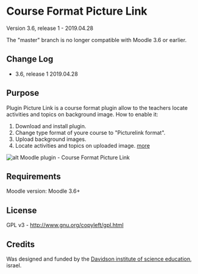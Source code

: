 Course Format Picture Link
============

Version 3.6, release 1 - 2019.04.28

The "master" branch is no longer compatible with Moodle 3.6 or earlier.

Change Log
----------
* 3.6, release 1    2019.04.28

Purpose
-------

Plugin Picture Link is a course format plugin allow to the teachers locate activities and topics on background image. 
How to enable it:
1) Download and install plugin.
2) Change type format of youre course to "Picturelink format".
3) Upload background images.
4) Locate activities and topics on uploaded image.
[more](https://blog.devlion.co/moodle-course-format-picture-link/) 

![alt Moodle plugin - Course Format Picture Link](https://blog.devlion.co/wp-content/uploads/Course__Course1-1568x1100.png)

Requirements
------------
Moodle version:  Moodle 3.6+

License
-------

GPL v3 - http://www.gnu.org/copyleft/gpl.html

Credits
-------

Was designed and funded by the [Davidson institute of science education](https://davidson.weizmann.ac.il), israel.

